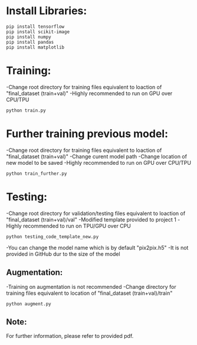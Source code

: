 # Install Libraries:
```
pip install tensorflow
pip install scikit-image
pip install numpy
pip install pandas
pip install matplotlib
```

# Training:
-Change root directory for training files equivalent to loaction of "final_dataset (train+val)"
-Highly recommended to run on GPU over CPU/TPU
```
python train.py
```

# Further training previous model:
-Change root directory for training files equivalent to loaction of "final_dataset (train+val)"
-Change curent model path
-Change location of new model to be saved
-Highly recommended to run on GPU over CPU/TPU
```
python train_further.py
```

# Testing:
-Change root directory for validation/testing files equivalent to loaction of "final_dataset (train+val)/val"
-Modified template provided to project 1
-Highly recommended to run on TPU/GPU over CPU
```
python testing_code_template_new.py
```

-You can change the model name which is by default "pix2pix.h5"
-It is not provided in GitHub dur to the size of the model


## Augmentation:
-Training on augmentation is not recommended
-Change directory for training files equivalent to location of "final_dataset (train+val)/train"
```
python augment.py
```

## Note:
For further information, please refer to provided pdf.
